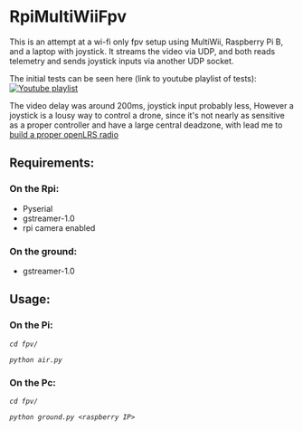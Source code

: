 # RpiMultiWiiFpv

This is an attempt at a wi-fi only fpv setup using MultiWii, Raspberry Pi B,
and a laptop with joystick. It streams the video via UDP, and both reads telemetry and sends joystick inputs via another UDP socket.

The initial tests can be seen here (link to youtube playlist of tests):
[![Youtube playlist](http://galvanicloop.com/media/other/rpi.png)](https://www.youtube.com/playlist?list=PLwy4WgVQICvmDAN-mdecU3r97ztXYPF8n)

The video delay was around 200ms, joystick input probably less, However a joystick is a lousy way to control a drone, since it's not nearly as sensitive as a proper controller and have a large central 
deadzone, with lead me to [build a proper openLRS radio](http://galvanicloop.com/blog/post/10/frankstxein-opentx-openlrsng-telemetry)


## Requirements:
### On the Rpi:
- Pyserial
- gstreamer-1.0
- rpi camera enabled

### On the ground:
- gstreamer-1.0

## Usage:
### On the Pi:
*`cd fpv/`*

*`python air.py`*

### On the Pc:
*`cd fpv/`*

*`python ground.py <raspberry IP>`*

